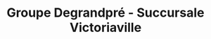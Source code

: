 ---
title: "Groupe Degrandpré - Succursale Victoriaville"
url: /victoriaville/groupe-degrandpre-succursale-victoriaville/
shop: Allgemein
---
